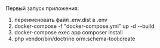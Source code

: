 # 
 
 Первый запуск приложения:
1) переименовать файл .env.dist в .env
1) docker-compose -f "docker-compose.yml" up -d --build
2) docker-compose exec app composer install
3) php vendor/bin/doctrine orm:schema-tool:create